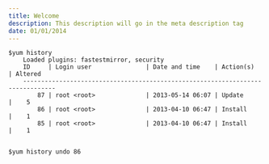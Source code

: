 ```yaml
---
title: Welcome
description: This description will go in the meta description tag
date: 01/01/2014
---
```



	$yum history
		Loaded plugins: fastestmirror, security
		ID     | Login user               | Date and time    | Action(s)      | Altered
		-------------------------------------------------------------------------------
		    87 | root <root>              | 2013-05-14 06:07 | Update         |    5   
		    86 | root <root>              | 2013-04-10 06:47 | Install        |    1   
		    85 | root <root>              | 2013-04-10 06:47 | Install        |    1   
 

	$yum history undo 86
